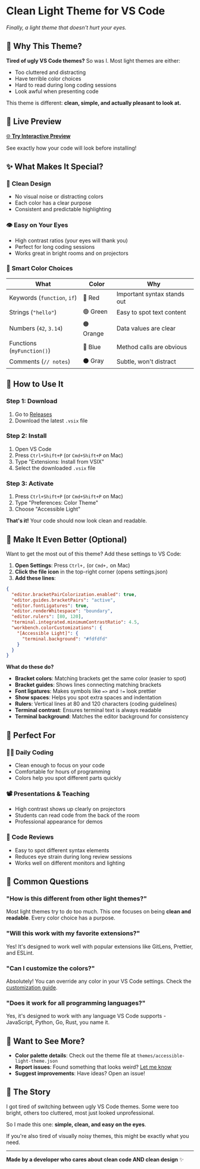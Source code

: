 # Clean Light Theme for VS Code

*Finally, a light theme that doesn't hurt your eyes.*

## 🎯 Why This Theme?

**Tired of ugly VS Code themes?** So was I. Most light themes are either:
- Too cluttered and distracting
- Have terrible color choices  
- Hard to read during long coding sessions
- Look awful when presenting code

This theme is different: **clean, simple, and actually pleasant to look at.**

## 🌟 Live Preview

[🌐 **Try Interactive Preview**](https://htmlpreview.github.io/?https://github.com/donghao1393/vscode-accessible-light-theme/blob/master/assets/preview/preview.html)

See exactly how your code will look before installing!

## ✨ What Makes It Special?

### 🎨 **Clean Design**
- No visual noise or distracting colors
- Each color has a clear purpose
- Consistent and predictable highlighting

### 👁️ **Easy on Your Eyes**
- High contrast ratios (your eyes will thank you)
- Perfect for long coding sessions
- Works great in bright rooms and on projectors

### 🎯 **Smart Color Choices**
| What | Color | Why |
|------|-------|-----|
| Keywords (`function`, `if`) | 🔴 Red | Important syntax stands out |
| Strings (`"hello"`) | 🟢 Green | Easy to spot text content |
| Numbers (`42`, `3.14`) | 🟠 Orange | Data values are clear |
| Functions (`myFunction()`) | 🔵 Blue | Method calls are obvious |
| Comments (`// notes`) | ⚫ Gray | Subtle, won't distract |

## 🚀 How to Use It

### Step 1: Download
1. Go to [Releases](https://github.com/donghao1393/vscode-accessible-light-theme/releases)
2. Download the latest `.vsix` file

### Step 2: Install
1. Open VS Code
2. Press `Ctrl+Shift+P` (or `Cmd+Shift+P` on Mac)
3. Type "Extensions: Install from VSIX"
4. Select the downloaded `.vsix` file

### Step 3: Activate  
1. Press `Ctrl+Shift+P` (or `Cmd+Shift+P` on Mac)
2. Type "Preferences: Color Theme"  
3. Choose "Accessible Light"

**That's it!** Your code should now look clean and readable.

## 🔧 Make It Even Better (Optional)

Want to get the most out of this theme? Add these settings to VS Code:

1. **Open Settings**: Press `Ctrl+,` (or `Cmd+,` on Mac)
2. **Click the file icon** in the top-right corner (opens settings.json)
3. **Add these lines**:

```json
{
  "editor.bracketPairColorization.enabled": true,
  "editor.guides.bracketPairs": "active",
  "editor.fontLigatures": true,
  "editor.renderWhitespace": "boundary",
  "editor.rulers": [80, 120],
  "terminal.integrated.minimumContrastRatio": 4.5,
  "workbench.colorCustomizations": {
    "[Accessible Light]": {
      "terminal.background": "#fdfdfd"
    }
  }
}
```

**What do these do?**
- **Bracket colors**: Matching brackets get the same color (easier to spot)
- **Bracket guides**: Shows lines connecting matching brackets
- **Font ligatures**: Makes symbols like `=>` and `!=` look prettier
- **Show spaces**: Helps you spot extra spaces and indentation
- **Rulers**: Vertical lines at 80 and 120 characters (coding guidelines)
- **Terminal contrast**: Ensures terminal text is always readable
- **Terminal background**: Matches the editor background for consistency

## 🎯 Perfect For

### 👨‍💻 **Daily Coding**
- Clean enough to focus on your code
- Comfortable for hours of programming
- Colors help you spot different parts quickly

### 📽️ **Presentations & Teaching**  
- High contrast shows up clearly on projectors
- Students can read code from the back of the room
- Professional appearance for demos

### 👥 **Code Reviews**
- Easy to spot different syntax elements
- Reduces eye strain during long review sessions
- Works well on different monitors and lighting

## 🤔 Common Questions

### "How is this different from other light themes?"
Most light themes try to do too much. This one focuses on being **clean and readable**. Every color choice has a purpose.

### "Will this work with my favorite extensions?"
Yes! It's designed to work well with popular extensions like GitLens, Prettier, and ESLint.

### "Can I customize the colors?"
Absolutely! You can override any color in your VS Code settings. Check the [customization guide](https://code.visualstudio.com/docs/getstarted/themes#_customizing-a-color-theme).

### "Does it work for all programming languages?"
Yes, it's designed to work with any language VS Code supports - JavaScript, Python, Go, Rust, you name it.

## 🎨 Want to See More?

- **Color palette details**: Check out the theme file at `themes/accessible-light-theme.json`
- **Report issues**: Found something that looks weird? [Let me know](https://github.com/donghao1393/vscode-accessible-light-theme/issues)
- **Suggest improvements**: Have ideas? Open an issue!

## 📝 The Story

I got tired of switching between ugly VS Code themes. Some were too bright, others too cluttered, most just looked unprofessional. 

So I made this one: **simple, clean, and easy on the eyes**. 

If you're also tired of visually noisy themes, this might be exactly what you need.

---

**Made by a developer who cares about clean code AND clean design** ✨